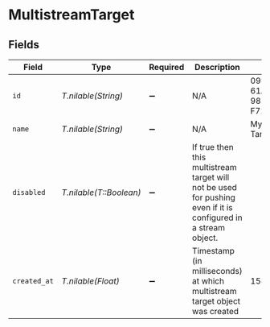 # MultistreamTarget


## Fields

| Field                                                                                                           | Type                                                                                                            | Required                                                                                                        | Description                                                                                                     | Example                                                                                                         |
| --------------------------------------------------------------------------------------------------------------- | --------------------------------------------------------------------------------------------------------------- | --------------------------------------------------------------------------------------------------------------- | --------------------------------------------------------------------------------------------------------------- | --------------------------------------------------------------------------------------------------------------- |
| `id`                                                                                                            | *T.nilable(String)*                                                                                             | :heavy_minus_sign:                                                                                              | N/A                                                                                                             | 09F8B46C-61A0-4254-9875-F71F4C605BC7                                                                            |
| `name`                                                                                                          | *T.nilable(String)*                                                                                             | :heavy_minus_sign:                                                                                              | N/A                                                                                                             | My Multistream Target                                                                                           |
| `disabled`                                                                                                      | *T.nilable(T::Boolean)*                                                                                         | :heavy_minus_sign:                                                                                              | If true then this multistream target will not be used for pushing<br/>even if it is configured in a stream object.<br/> |                                                                                                                 |
| `created_at`                                                                                                    | *T.nilable(Float)*                                                                                              | :heavy_minus_sign:                                                                                              | Timestamp (in milliseconds) at which multistream target object was created                                      | 1587667174725                                                                                                   |